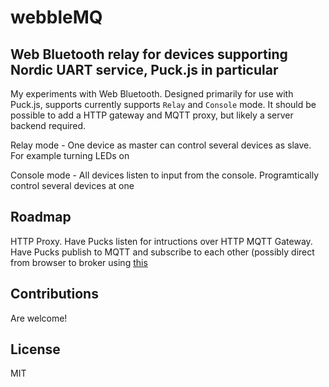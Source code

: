 # webbleMQ
## Web Bluetooth relay for devices supporting Nordic UART service, Puck.js in particular

My experiments with Web Bluetooth. Designed primarily for use with Puck.js, supports currently supports `Relay` and `Console` mode.
It should be possible to add a HTTP gateway and MQTT proxy, but likely a server backend required.

Relay mode - One device as master can control several devices as slave. For example turning LEDs on

Console mode - All devices listen to input from the console. Programtically control several devices at one

## Roadmap
HTTP Proxy. Have Pucks listen for intructions over HTTP
MQTT Gateway. Have Pucks publish to MQTT and subscribe to each other (possibly direct from browser to broker using [this](http://test.mosquitto.org/ws.html) 

## Contributions
Are welcome!

## License 
MIT

